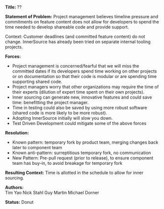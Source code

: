 **Title:** ??  

**Statement of Problem:**  Project management believes timeline pressure and commitments on feature content does not allow for developers to spend the time needed to develop shareable code and provide support.

Context: Customer deadlines (and committed feature content) do not change. InnerSource has already been tried on separate internal tooling projects.  

**Forces:**
- Project management is concerned/fearful that we will miss the committed dates if its developers spend time working on other projects or on documentation so that their code is modular or are spending time supporting shared code.
- Project managers worry that other organizations may require the time of their experts (dilution of expert time spent on their own projects).
- Inner sourcing can generate new, innovative features and could save time: benefitting the project manager. 
- Time in testing could also be saved by using more robust software (shared code is more likely to be more robust).
- Adopting InnerSource initially will slow you down.
- Test Driven Development could mitigate some of the above forces


**Resolution:** 
- Known pattern: temporary fork by product team, merging changes back later to component team
- Known anti-pattern: surreptitious temporary fork, no communication
- New Pattern: Pre-pull request (prior to release), to ensure component team has buy-in, to avoid breakage for temporary fork



**Resulting Context:** Time is allotted in the schedule to allow for inner sourcing.  

**Authors:**  
Tim Yao
Nick Stahl
Guy Martin
Michael Dorner

**Status:** Donut